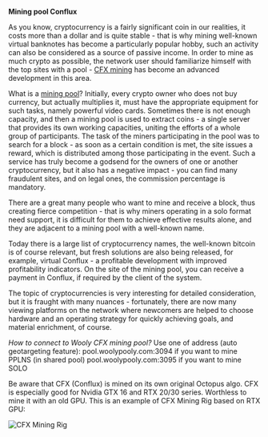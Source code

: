 <b>Mining pool Conflux</b>

As you know, cryptocurrency is a fairly significant coin in our realities, it costs more than a dollar and is quite stable - that is why mining well-known virtual banknotes has become a particularly popular hobby, such an activity can also be considered as a source of passive income. In order to mine as much crypto as possible, the network user should familiarize himself with the top sites with a pool - <a href="https://woolypooly.com/en/coin/cfx">CFX mining</a> has become an advanced development in this area.

What is a <a href="https://woolypooly.com/">mining pool</a>? Initially, every crypto owner who does not buy currency, but actually multiplies it, must have the appropriate equipment for such tasks, namely powerful video cards. Sometimes there is not enough capacity, and then a mining pool is used to extract coins - a single server that provides its own working capacities, uniting the efforts of a whole group of participants.
The task of the miners participating in the pool was to search for a block - as soon as a certain condition is met, the site issues a reward, which is distributed among those participating in the event. Such a service has truly become a godsend for the owners of one or another cryptocurrency, but it also has a negative impact - you can find many fraudulent sites, and on legal ones, the commission percentage is mandatory.

There are a great many people who want to mine and receive a block, thus creating fierce competition - that is why miners operating in a solo format need support, it is difficult for them to achieve effective results alone, and they are adjacent to a mining pool with a well-known name.

Today there is a large list of cryptocurrency names, the well-known bitcoin is of course relevant, but fresh solutions are also being released, for example, virtual Conflux - a profitable development with improved profitability indicators. On the site of the mining pool, you can receive a payment in Conflux, if required by the client of the system.

The topic of cryptocurrencies is very interesting for detailed consideration, but it is fraught with many nuances - fortunately, there are now many viewing platforms on the network where newcomers are helped to choose hardware and an operating strategy for quickly achieving goals, and material enrichment, of course.

<i>How to connect to Wooly CFX mining pool?</i>
Use one of address (auto geotargeting feature):
pool.woolypooly.com:3094 if you want to mine PPLNS (in shared pool)
pool.woolypooly.com:3095 if you want to mine SOLO

Be aware that CFX (Conflux) is mined on its own original Octopus algo. CFX is especially good for Nvidia GTX 16 and RTX 20/30 series. Worthless to mine it with an old GPU.
This is an example of CFX Mining Rig based on RTX GPU:

<img src="https://i.imgur.com/5PxRNE1.jpg" alt="CFX Mining Rig">
